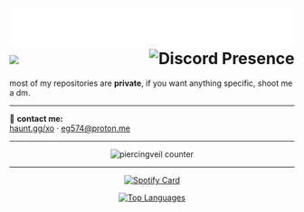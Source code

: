 <!-- <img src="https://raw.githubusercontent.com/piercingveil/piercingveil/main/craft.svg" style="float: left;" width="128" alt="hi" /> -->
<h1 align="left">
  <img src="./header.svg" alt="hi there, i'm elvin 🎊" width="650" />
  <img src="https://skillicons.dev/icons?i=cpp,python,cs,html,css,js,nodejs,react,linux,arch,vscode,vs,git,github,cloudflare,mysql,mongodb" />
  <img align="right" src="https://lanyard.cnrad.dev/api/1155267984923828255?animated=true" alt="Discord Presence" />
</h1>

most of my repositories are **private**, if you want anything specific, shoot me a dm.  

---

💬 **contact me:**  
<a href="https://haunt.gg/xo">haunt.gg/xo</a> · <a href="mailto:eg574@proton.me">eg574@proton.me</a>

---

<p align="center">
  <img src="https://count.getloli.com/@piercingveil?name=piercingveil&theme=rule34&padding=7&offset=0&align=top&scale=1&pixelated=1&darkmode=auto" alt="piercingveil counter" />
</p>

---

<p align="center">
  <a href="https://data-card-for-spotify.herokuapp.com/card?user_id=0mumugfqrqzvwo75wqwmga03k">
    <img src="https://data-card-for-spotify.herokuapp.com/api/card?user_id=0mumugfqrqzvwo75wqwmga03k" alt="Spotify Card" />
  </a>
</p>

<p align="center">
  <a href="https://github.com/anuraghazra/github-readme-stats">
    <img src="https://github-readme-stats.vercel.app/api/top-langs/?username=piercingveil&layout=compact&theme=github_dark" alt="Top Languages" />
  </a>
</p>

